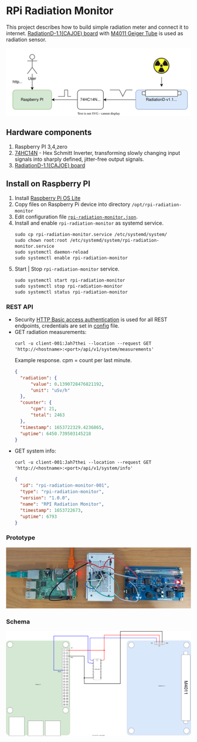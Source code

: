 # RPi Radiation Monitor
This project describes how to build simple radiation meter and connect it to internet.
[RadiationD-1.1(CAJOE) board](https://github.com/SensorsIot/Geiger-Counter-RadiationD-v1.1-CAJOE-)
with [M4011 Geiger Tube](https://github.com/SensorsIot/Geiger-Counter-RadiationD-v1.1-CAJOE-/blob/master/M4011%20Geiger%20Tube%20Specification.pdf)
is used as radiation sensor.

![block-schema](docs/rpi-radiation-monitor-block.drawio.svg)

## Hardware components
1. Raspberry PI 3,4,zero
2. [74HC14N](https://datasheet.octopart.com/74HC14N-Philips-datasheet-7274161.pdf) - Hex Schmitt Inverter, transforming slowly changing input signals into sharply
   defined, jitter-free output signals.
3. [RadiationD-1.1(CAJOE) board](https://github.com/SensorsIot/Geiger-Counter-RadiationD-v1.1-CAJOE-)

## Install on Raspberry PI
1. Install [Raspberry Pi OS Lite](https://downloads.raspberrypi.org/raspios_lite_armhf/images/raspios_lite_armhf-2022-04-07/2022-04-04-raspios-bullseye-armhf-lite.img.xz)
2. Copy files on Raspberry Pi device into directory ``/opt/rpi-radiation-monitor``
5. Edit configuration file [``rpi-radiation-monitor.json``](rpi-radiation-monitor.json).
6. Install and enable ``rpi-radiation-monitor`` as systemd service.
   ```
   sudo cp rpi-radiation-monitor.service /etc/systemd/system/
   sudo chown root:root /etc/systemd/system/rpi-radiation-monitor.service
   sudo systemctl daemon-reload
   sudo systemctl enable rpi-radiation-monitor
   ```
7. Start | Stop ``rpi-radiation-monitor`` service.
   ```
   sudo systemctl start rpi-radiation-monitor
   sudo systemctl stop rpi-radiation-monitor
   sudo systemctl status rpi-radiation-monitor
   ```

### REST API
* Security [HTTP Basic access authentication](https://en.wikipedia.org/wiki/Basic_access_authentication) 
  is used for all REST endpoints, credentials are set in [config](rpi-radiation-monitor.json) file. 
* GET radiation measurements:
  ```shell
  curl -u client-001:Jah7thei --location --request GET 'http://<hostname>:<port>/api/v1/system/measurements'
  ``` 
  Example response. cpm = count per last minute.
  ```json
  {
    "radiation": {
        "value": 0.1390728476821192,
        "unit": "uSv/h"
    },
    "counter": {
        "cpm": 21,
        "total": 2463
    },
    "timestamp": 1653722329.4236865,
    "uptime": 6450.739503145218
  }
  ```
* GET system info:
  ```shell
  curl -u client-001:Jah7thei --location --request GET 'http://<hostname>:<port>/api/v1/system/info'
  ```
  ```json
  {
    "id": "rpi-radiation-monitor-001",
    "type": "rpi-radiation-monitor",
    "version": "1.0.0",
    "name": "RPI Radiation Monitor",
    "timestamp": 1653722673,
    "uptime": 6793
  }
  ```

### Prototype
![prototype](docs/rpi-radiation-monitor.jpg)

### Schema
![schema](docs/rpi-radiation-monitor.drawio.svg)
